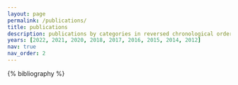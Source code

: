 ```yaml
---
layout: page
permalink: /publications/
title: publications
description: publications by categories in reversed chronological order. generated by jekyll-scholar.
years: [2022, 2021, 2020, 2018, 2017, 2016, 2015, 2014, 2012]
nav: true
nav_order: 2
---
```


<!-- _pages/publications.md -->
<div class="publications">

{% bibliography %}

</div>
